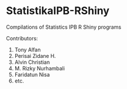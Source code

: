 # StatistikaIPB-RShiny
Compilations of Statistics IPB R Shiny programs

Contributors:
1. Tony Alfan
2. Perisai Zidane H.
3. Alvin Christian
4. M. Rizky Nurhambali
5. Faridatun Nisa
6. etc.
